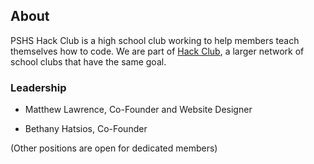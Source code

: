 ## About

PSHS Hack Club is a high school club working to help members teach themselves how to code.
We are part of [Hack Club](https://hackclub.com/), a larger network of school clubs that have the same goal.

### Leadership

- Matthew Lawrence, Co-Founder and Website Designer

- Bethany Hatsios, Co-Founder

(Other positions are open for dedicated members)
